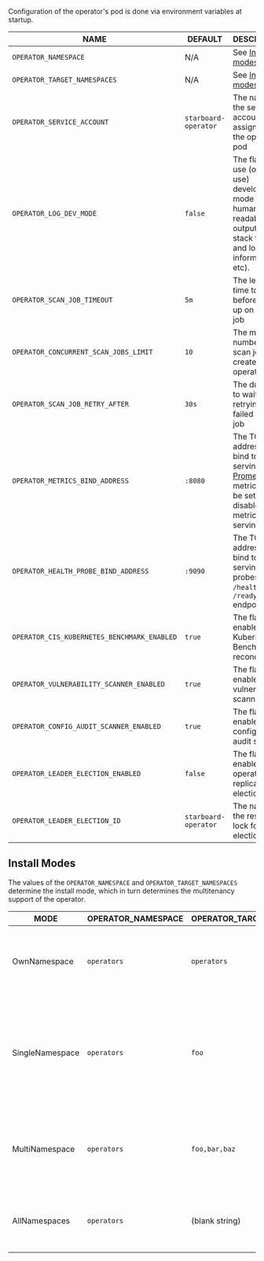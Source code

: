 Configuration of the operator's pod is done via environment variables at startup.

| NAME                                        | DEFAULT                | DESCRIPTION |
| ------------------------------------------- | ---------------------- | ----------- |
| `OPERATOR_NAMESPACE`                        | N/A                    | See [Install modes](#install-modes) |
| `OPERATOR_TARGET_NAMESPACES`                | N/A                    | See [Install modes](#install-modes) |
| `OPERATOR_SERVICE_ACCOUNT`                  | `starboard-operator`   | The name of the service account assigned to the operator's pod |
| `OPERATOR_LOG_DEV_MODE`                     | `false`                | The flag to use (or not use) development mode (more human-readable output, extra stack traces and logging information, etc). |
| `OPERATOR_SCAN_JOB_TIMEOUT`                 | `5m`                   | The length of time to wait before giving up on a scan job |
| `OPERATOR_CONCURRENT_SCAN_JOBS_LIMIT`       | `10`                   | The maximum number of scan jobs create by the operator |
| `OPERATOR_SCAN_JOB_RETRY_AFTER`             | `30s`                  | The duration to wait before retrying a failed scan job |
| `OPERATOR_METRICS_BIND_ADDRESS`             | `:8080`                | The TCP address to bind to for serving [Prometheus][prometheus] metrics. It can be set to `0` to disable the metrics serving. |
| `OPERATOR_HEALTH_PROBE_BIND_ADDRESS`        | `:9090`                | The TCP address to bind to for serving health probes, i.e. `/healthz/` and `/readyz/` endpoints. |
| `OPERATOR_CIS_KUBERNETES_BENCHMARK_ENABLED` | `true`                 | The flag to enable CIS Kubernetes Benchmark reconciler |
| `OPERATOR_VULNERABILITY_SCANNER_ENABLED`    | `true`                 | The flag to enable vulnerability scanner |
| `OPERATOR_CONFIG_AUDIT_SCANNER_ENABLED`     | `true`                 | The flag to enable configuration audit scanner |
| `OPERATOR_LEADER_ELECTION_ENABLED`          | `false`                | The flag to enable operator replica leader election |
| `OPERATOR_LEADER_ELECTION_ID`               | `starboard-operator`   | The name of the resource lock for leader election |

## Install Modes

The values of the `OPERATOR_NAMESPACE` and `OPERATOR_TARGET_NAMESPACES` determine
the install mode, which in turn determines the multitenancy support of the operator.

| MODE            | OPERATOR_NAMESPACE | OPERATOR_TARGET_NAMESPACES | DESCRIPTION |
| --------------- | ------------------ | -------------------------- | ----------- |
| OwnNamespace    | `operators`        | `operators`                | The operator can be configured to watch events in the namespace it is deployed in. |
| SingleNamespace | `operators`        | `foo`                      | The operator can be configured to watch for events in a single namespace that the operator is not deployed in. |
| MultiNamespace  | `operators`        | `foo,bar,baz`              | The operator can be configured to watch for events in more than one namespace. |
| AllNamespaces   | `operators`        | (blank string)             | The operator can be configured to watch for events in all namespaces. |

[prometheus]: https://github.com/prometheus
